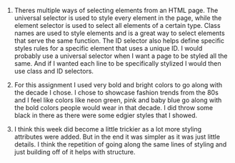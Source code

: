 1. Theres multiple ways of selecting elements from an HTML page. The universal selector is used to style every element in the page, while the element selector is used to select all elements of a certain type. Class names are used to style elements and is a great way to select elements that serve the same function. The ID selector also helps define specific styles rules for a specific element that uses a unique ID. I would probably use a universal selector when I want a page to be styled all the same. And if I wanted each line to be specifically stylized I would then use class and ID selectors.

2. For this assignment I used very bold and bright colors to go along with the decade I chose. I chose to showcase fashion trends from the 80s and I feel like colors like neon green, pink and baby blue go along with the bold colors people would wear in that decade. I did throw some black in there as there were some edgier styles that I showed. 

3. I think this week did become a little trickier as a lot more styling attributes were added. But in the end it was simpler as it was just little details. I think the repetition of going along the same lines of styling and just building off of it helps with structure.
